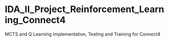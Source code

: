 # IDA_II_Project_Reinforcement_Learning_Connect4
MCTS and Q Learning Implementation, Testing and Training for Connect4
